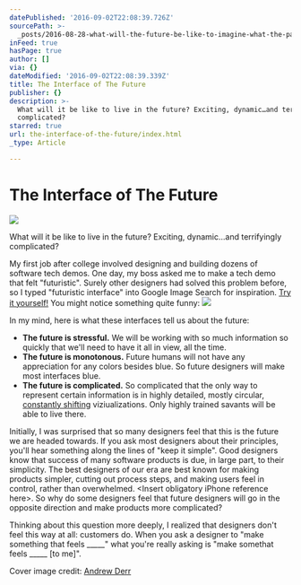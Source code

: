 ```yaml
---
datePublished: '2016-09-02T22:08:39.726Z'
sourcePath: >-
  _posts/2016-08-28-what-will-the-future-be-like-to-imagine-what-the-past-was-l.md
inFeed: true
hasPage: true
author: []
via: {}
dateModified: '2016-09-02T22:08:39.339Z'
title: The Interface of The Future
publisher: {}
description: >-
  What will it be like to live in the future? Exciting, dynamic…and terrifyingly
  complicated?
starred: true
url: the-interface-of-the-future/index.html
_type: Article

---
```

# The Interface of The Future
![](https://the-grid-user-content.s3-us-west-2.amazonaws.com/f0b1fab8-1462-488a-ad34-a597d43a7ed9.png)

What will it be like to live in the future? Exciting, dynamic...and terrifyingly complicated?

My first job after college involved designing and building dozens of software tech demos. One day, my boss asked me to make a tech demo that felt "futuristic". Surely other designers had solved this problem before, so I typed "futuristic interface" into Google Image Search for inspiration. [Try it yourself!][0] You might notice something quite funny:
![](https://the-grid-user-content.s3-us-west-2.amazonaws.com/c2b0f94b-997f-4034-beae-b703fa7d3245.png)

In my mind, here is what these interfaces tell us about the future:

* **The future is stressful.** We will be working with so much information so quickly that we'll need to have it all in view, all the time.
* **The future is monotonous.** Future humans will not have any appreciation for any colors besides blue. So future designers will make most interfaces blue.
* **The future is complicated.** So complicated that the only way to represent certain information is in highly detailed, mostly circular, [constantly shifting][1] viziualizations. Only highly trained savants will be able to live there.

Initially, I was surprised that so many designers feel that this is the future we are headed towards. If you ask most designers about their principles, you'll hear something along the lines of "keep it simple". Good designers know that success of many software products is due, in large part, to their simplicity. The best designers of our era are best known for making products simpler, cutting out process steps, and making users feel in control, rather than overwhelmed. <Insert obligatory iPhone reference here\>. So why do some designers feel that future designers will go in the opposite direction and make products more complicated?

Thinking about this question more deeply, I realized that designers don't feel this way at all: customers do. When you ask a designer to "make something that feels \_\_\_\_\_" what you're really asking is "make somethat feels \_\_\_\_\_ \[to me\]". 

Cover image credit: [Andrew Derr][2]

[0]: https://www.google.com/search?q=futuristic+interface&client=safari&rls=en&tbm=isch&tbo=u&source=univ&sa=X&ved=0ahUKEwj11Niixe_OAhVQ2WMKHWNfDEoQsAQIHQ&biw=1435&bih=1193
[1]: https://vimeo.com/116237431
[2]: https://www.behance.net/gallery/26553993/HUD-Elements-futuristic-user-interface-templates "Andrew Derr"
